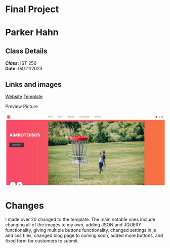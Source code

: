 # Final Project

# Parker Hahn

## Class Details
***Class:*** IST 256  
**Date:** 04/21/2023

## Links and images

[Website]()
[Template](https://www.free-css.com/free-css-templates/page286/deni)

Preview Picture

![image](https://github.com/Parker782001/FinalProject/blob/main/FPreview.png)

# Changes

I made over 20 changed to the template. The main notable ones include changing all of the images to my own, adding JSON and JQUERY functionality, giving multiple buttons functionality, changed settings in js and css files, changed blog page to coming soon, added more buttons, and fixed form for customers to submit.

